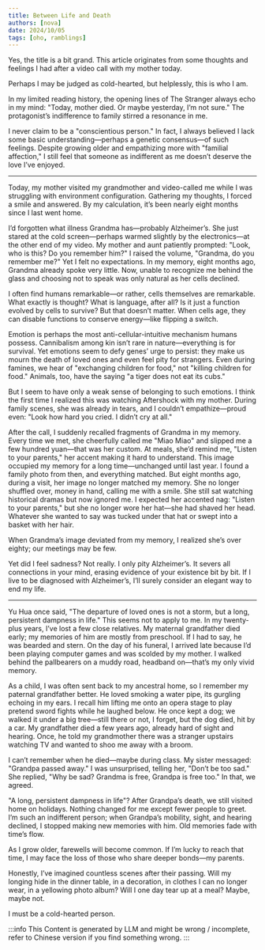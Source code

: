 ```yaml
---
title: Between Life and Death
authors: [nova]
date: 2024/10/05
tags: [oho, ramblings]
---
```


Yes, the title is a bit grand. This article originates from some thoughts and feelings I had after a video call with my mother today.

Perhaps I may be judged as cold-hearted, but helplessly, this is who I am.

<!--truncate-->

In my limited reading history, the opening lines of The Stranger always echo in my mind: "Today, mother died. Or maybe yesterday, I’m not sure." The protagonist’s indifference to family stirred a resonance in me.

I never claim to be a "conscientious person." In fact, I always believed I lack some basic understanding—perhaps a genetic consensus—of such feelings. Despite growing older and empathizing more with "familial affection," I still feel that someone as indifferent as me doesn’t deserve the love I’ve enjoyed.

---

Today, my mother visited my grandmother and video-called me while I was struggling with environment configuration. Gathering my thoughts, I forced a smile and answered. By my calculation, it’s been nearly eight months since I last went home.

I’d forgotten what illness Grandma has—probably Alzheimer’s. She just stared at the cold screen—perhaps warmed slightly by the electronics—at the other end of my video. My mother and aunt patiently prompted: "Look, who is this? Do you remember him?" I raised the volume, "Grandma, do you remember me?" Yet I felt no expectations. In my memory, eight months ago, Grandma already spoke very little. Now, unable to recognize me behind the glass and choosing not to speak was only natural as her cells declined.

I often find humans remarkable—or rather, cells themselves are remarkable. What exactly is thought? What is language, after all? Is it just a function evolved by cells to survive? But that doesn’t matter. When cells age, they can disable functions to conserve energy—like flipping a switch.

Emotion is perhaps the most anti-cellular-intuitive mechanism humans possess. Cannibalism among kin isn’t rare in nature—everything is for survival. Yet emotions seem to defy genes’ urge to persist: they make us mourn the death of loved ones and even feel pity for strangers. Even during famines, we hear of "exchanging children for food," not "killing children for food." Animals, too, have the saying "a tiger does not eat its cubs."

But I seem to have only a weak sense of belonging to such emotions. I think the first time I realized this was watching Aftershock with my mother. During family scenes, she was already in tears, and I couldn’t empathize—proud even: "Look how hard you cried. I didn’t cry at all."

After the call, I suddenly recalled fragments of Grandma in my memory. Every time we met, she cheerfully called me "Miao Miao" and slipped me a few hundred yuan—that was her custom. At meals, she’d remind me, "Listen to your parents," her accent making it hard to understand. This image occupied my memory for a long time—unchanged until last year. I found a family photo from then, and everything matched. But eight months ago, during a visit, her image no longer matched my memory. She no longer shuffled over, money in hand, calling me with a smile. She still sat watching historical dramas but now ignored me. I expected her accented nag: "Listen to your parents," but she no longer wore her hat—she had shaved her head. Whatever she wanted to say was tucked under that hat or swept into a basket with her hair.

When Grandma’s image deviated from my memory, I realized she’s over eighty; our meetings may be few.

Yet did I feel sadness? Not really. I only pity Alzheimer’s. It severs all connections in your mind, erasing evidence of your existence bit by bit. If I live to be diagnosed with Alzheimer’s, I’ll surely consider an elegant way to end my life.

---

Yu Hua once said, "The departure of loved ones is not a storm, but a long, persistent dampness in life." This seems not to apply to me. In my twenty-plus years, I’ve lost a few close relatives. My maternal grandfather died early; my memories of him are mostly from preschool. If I had to say, he was bearded and stern. On the day of his funeral, I arrived late because I’d been playing computer games and was scolded by my mother. I walked behind the pallbearers on a muddy road, headband on—that’s my only vivid memory.

As a child, I was often sent back to my ancestral home, so I remember my paternal grandfather better. He loved smoking a water pipe, its gurgling echoing in my ears. I recall him lifting me onto an opera stage to play pretend sword fights while he laughed below. He once kept a dog; we walked it under a big tree—still there or not, I forget, but the dog died, hit by a car. My grandfather died a few years ago, already hard of sight and hearing. Once, he told my grandmother there was a stranger upstairs watching TV and wanted to shoo me away with a broom.

I can’t remember when he died—maybe during class. My sister messaged: "Grandpa passed away." I was unsurprised, telling her, "Don’t be too sad." She replied, "Why be sad? Grandma is free, Grandpa is free too." In that, we agreed.

"A long, persistent dampness in life"? After Grandpa’s death, we still visited home on holidays. Nothing changed for me except fewer people to greet. I’m such an indifferent person; when Grandpa’s mobility, sight, and hearing declined, I stopped making new memories with him. Old memories fade with time’s flow.

As I grow older, farewells will become common. If I’m lucky to reach that time, I may face the loss of those who share deeper bonds—my parents.

Honestly, I’ve imagined countless scenes after their passing. Will my longing hide in the dinner table, in a decoration, in clothes I can no longer wear, in a yellowing photo album? Will I one day tear up at a meal? Maybe, maybe not.

I must be a cold-hearted person.

:::info
This Content is generated by LLM and might be wrong / incomplete, refer to Chinese version if you find something wrong.
:::

<!-- AI -->

